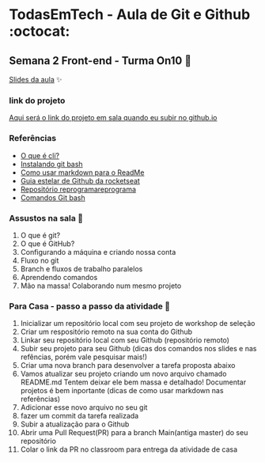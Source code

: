 # TodasEmTech - Aula de Git e Github  :octocat:
## Semana 2 Front-end - Turma On10 💜

[Slides da aula](https://docs.google.com/presentation/d/1fA7hVbZUbIbbhfi5xhPFIwE5PVaN1NWizv8E5QoBJ-0/edit?usp=sharing)  :sparkles:

### link do projeto 
[Aqui será o link do projeto em sala quando eu subir no github.io]()


### Referências

* [O que é cli?](https://rockcontent.com/br/blog/cli/)
* [Instalando git bash](https://www.webdevdrops.com/git-bash-como-instalar-usar/)
* [Como usar markdown para o ReadMe](https://guides.github.com/pdfs/markdown-cheatsheet-online.pdf)
* [Guia estelar de Github da rocketseat](https://app.rocketseat.com.br/node/o-guia-estelar-de-git-hub)
* [Repositório reprogramareprograma](https://github.com/reprograma/On8-git-github)
* [Comandos Git bash](https://comandosgit.github.io/)

### Assustos na sala  :metal:

1. O que é git?
2. O que é GitHub?
3. Configurando a máquina e criando nossa conta 
4. Fluxo no git 
5. Branch e fluxos de trabalho paralelos
6. Aprendendo comandos
7. Mão na massa! Colaborando num mesmo projeto 

### Para Casa - passo a passo da atividade  :rocket:

1. Inicializar um repositório local com seu projeto de workshop de seleção 
1. Criar um respositório remoto na sua conta do Github
3. Linkar seu repositório local com seu Github (repositório remoto)
4. Subir seu projeto para seu Github (dicas dos comandos nos slides e nas refências, porém vale pesquisar mais!)
5. Criar uma nova branch para desenvolver a tarefa proposta abaixo 
6. Vamos atualizar seu projeto criando um novo arquivo chamado README.md  Tentem deixar ele bem massa e detalhado! Documentar projetos é bem inportante (dicas de como usar markdown nas referências)
7. Adicionar esse novo arquivo no seu git
8. fazer um commit da tarefa realizada
9. Subir a atualização para o Github
10. Abrir uma Pull Request(PR) para a branch Main(antiga master) do seu repositório
11. Colar o link da PR no classroom para entrega da atividade de casa




